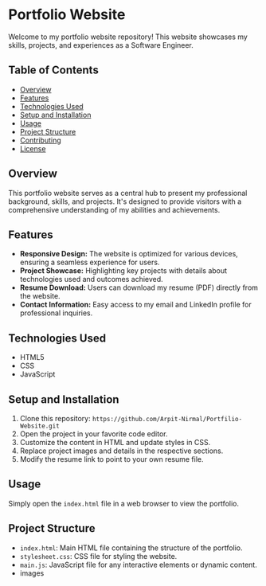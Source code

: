 # Portfolio Website

Welcome to my portfolio website repository! This website showcases my skills, projects, and experiences as a Software Engineer.

## Table of Contents
- [Overview](#overview)
- [Features](#features)
- [Technologies Used](#technologies-used)
- [Setup and Installation](#setup-and-installation)
- [Usage](#usage)
- [Project Structure](#project-structure)
- [Contributing](#contributing)
- [License](#license)

## Overview
This portfolio website serves as a central hub to present my professional background, skills, and projects. It's designed to provide visitors with a comprehensive understanding of my abilities and achievements.

## Features
- **Responsive Design:** The website is optimized for various devices, ensuring a seamless experience for users.
- **Project Showcase:** Highlighting key projects with details about technologies used and outcomes achieved.
- **Resume Download:** Users can download my resume (PDF) directly from the website.
- **Contact Information:** Easy access to my email and LinkedIn profile for professional inquiries.

## Technologies Used
- HTML5
- CSS
- JavaScript

## Setup and Installation
1. Clone this repository: `https://github.com/Arpit-Nirmal/Portfilio-Website.git`
2. Open the project in your favorite code editor.
3. Customize the content in HTML and update styles in CSS.
4. Replace project images and details in the respective sections.
5. Modify the resume link to point to your own resume file.

## Usage
Simply open the `index.html` file in a web browser to view the portfolio.

## Project Structure
- `index.html`: Main HTML file containing the structure of the portfolio.
- `stylesheet.css`: CSS file for styling the website.
- `main.js`: JavaScript file for any interactive elements or dynamic content.
-  images


